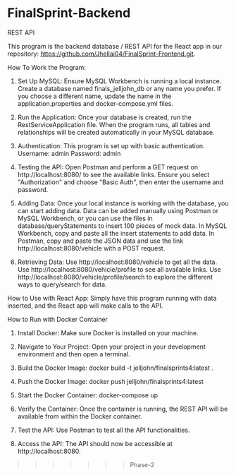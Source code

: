 # FinalSprint-Backend

REST API

This program is the backend database / REST API for the React app in our repository: https://github.com/Jhellai04/FinalSprint-Frontend.git.

How To Work the Program:
1. Set Up MySQL:
    Ensure MySQL Workbench is running a local instance.
    Create a database named finals_jelljohn_db or any name you prefer. If you choose a different name, update the name in the application.properties and docker-compose.yml files.

2. Run the Application:
    Once your database is created, run the RestServiceApplication file.
    When the program runs, all tables and relationships will be created automatically in your MySQL database.

3. Authentication:
    This program is set up with basic authentication.
    Username: admin
    Password: admin

4. Testing the API:
    Open Postman and perform a GET request on http://localhost:8080/ to see the available links.
    Ensure you select "Authorization" and choose "Basic Auth", then enter the username and password.

5. Adding Data:
    Once your local instance is working with the database, you can start adding data.
    Data can be added manually using Postman or MySQL Workbench, or you can use the files in database/queryStatements to insert 100 pieces of mock data.
    In MySQL Workbench, copy and paste all the insert statements to add data.
    In Postman, copy and paste the JSON data and use the link http://localhost:8080/vehicle with a POST request.

6. Retrieving Data:
    Use http://localhost:8080/vehicle to get all the data.
    Use http://localhost:8080/vehicle/profile to see all available links.
    Use http://localhost:8080/vehicle/profile/search to explore the different ways to query/search for data.

How to Use with React App:
Simply have this program running with data inserted, and the React app will make calls to the API.

How to Run with Docker Container
1. Install Docker: Make sure Docker is installed on your machine.

2. Navigate to Your Project: Open your project in your development environment and then open a terminal.

3. Build the Docker Image:
   docker build -t jelljohn/finalsprints4:latest .

4. Push the Docker Image:
   docker push jelljohn/finalsprints4:latest

5. Start the Docker Container:
   docker-compose up

6. Verify the Container: Once the container is running, the REST API will be available from within the Docker container.

7. Test the API: Use Postman to test all the API functionalities.

8. Access the API: The API should now be accessible at http://localhost:8080.

>>>>>>> Phase-2

